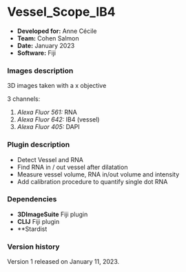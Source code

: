 # Vessel_Scope_IB4

* **Developed for:** Anne Cécile
* **Team:** Cohen Salmon
* **Date:** January 2023
* **Software:** Fiji



### Images description

3D images taken with a x objective

3 channels:
  1. *Alexa Fluor 561:* RNA
  2. *Alexa Fluor 642:* IB4 (vessel)
  3. *Alexa Fluor 405:* DAPI 

### Plugin description

* Detect Vessel and RNA
* Find RNA in / out vessel after dilatation
* Measure vessel volume, RNA in/out volume and intensity
* Add calibration procedure to quantify single dot RNA

### Dependencies

* **3DImageSuite** Fiji plugin
* **CLIJ** Fiji plugin
* **Stardist

### Version history

Version 1 released on January 11, 2023.

